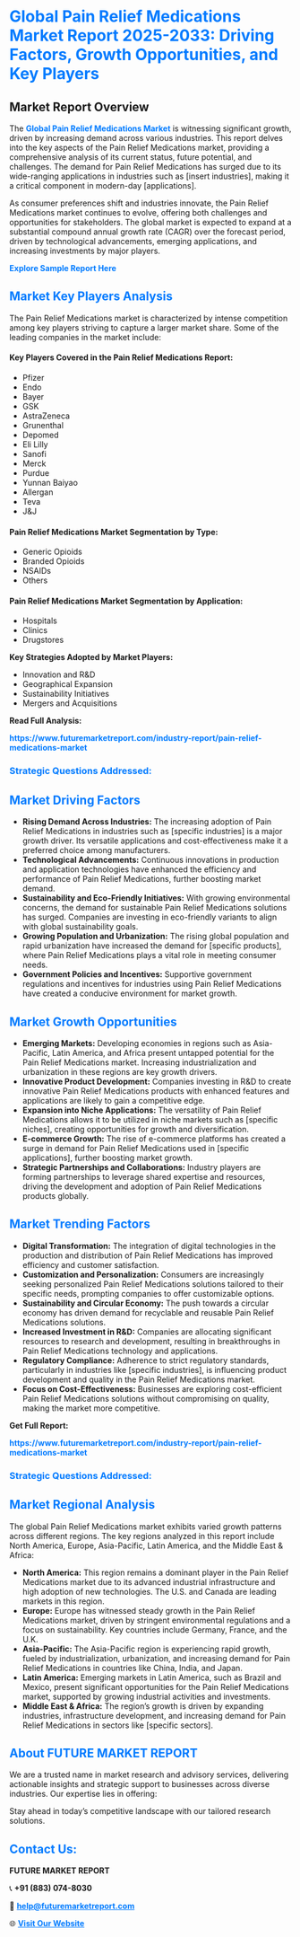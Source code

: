 <h1 style="color: #007BFF;">Global Pain Relief Medications Market Report 2025-2033: Driving Factors, Growth Opportunities, and Key Players</h1>

<section id="overview">
<h2>Market Report Overview</h2>
<p>The <a href="https://www.futuremarketreport.com/industry-report/pain-relief-medications-market" style="color: #007BFF; text-decoration: none;"><strong>Global Pain Relief Medications Market</strong></a> is witnessing significant growth, driven by increasing demand across various industries. This report delves into the key aspects of the Pain Relief Medications market, providing a comprehensive analysis of its current status, future potential, and challenges. The demand for Pain Relief Medications has surged due to its wide-ranging applications in industries such as [insert industries], making it a critical component in modern-day [applications].</p>
<p>As consumer preferences shift and industries innovate, the Pain Relief Medications market continues to evolve, offering both challenges and opportunities for stakeholders. The global market is expected to expand at a substantial compound annual growth rate (CAGR) over the forecast period, driven by technological advancements, emerging applications, and increasing investments by major players.</p>
</section>

<section id="overview">
<p><a href="https://www.futuremarketreport.com/request-sample/reportId=79792" style="color: #007BFF; text-decoration: none;"><strong>Explore Sample Report Here</strong></a></p>
</section>

<section id="key-players">
<h2 style="color: #007BFF;">Market Key Players Analysis</h2>
<p>The Pain Relief Medications market is characterized by intense competition among key players striving to capture a larger market share. Some of the leading companies in the market include:</p>
<h4>Key Players Covered in the Pain Relief Medications Report:</h4>
<ul><li>Pfizer</li><li>Endo</li><li>Bayer</li><li>GSK</li><li>AstraZeneca</li><li>Grunenthal</li><li>Depomed</li><li>Eli Lilly</li><li>Sanofi</li><li>Merck</li><li>Purdue</li><li>Yunnan Baiyao</li><li>Allergan</li><li>Teva</li><li>J&amp;J</li></ul>
<h4>Pain Relief Medications Market Segmentation by Type:</h4>
<ul><li>Generic Opioids</li><li>Branded Opioids</li><li>NSAIDs</li><li>Others</li></ul>

<h4>Pain Relief Medications Market Segmentation by Application:</h4>
<ul><li>Hospitals</li><li>Clinics</li><li>Drugstores</li></ul>
<p><strong>Key Strategies Adopted by Market Players:</strong></p>
<ul>
<li>Innovation and R&D</li>
<li>Geographical Expansion</li>
<li>Sustainability Initiatives</li>
<li>Mergers and Acquisitions</li>
</ul>
</section>

<section>
<p><strong>Read Full Analysis: </strong></p><a href="https://www.futuremarketreport.com/industry-report/pain-relief-medications-market" style="color: #007BFF; text-decoration: none;"><strong>https://www.futuremarketreport.com/industry-report/pain-relief-medications-market</strong></a>
<h3 style="color: #007BFF;">Strategic Questions Addressed:</h3>
</section>

<section id="driving-factors">
<h2 style="color: #007BFF;">Market Driving Factors</h2>
<ul>
<li><strong>Rising Demand Across Industries:</strong> The increasing adoption of Pain Relief Medications in industries such as [specific industries] is a major growth driver. Its versatile applications and cost-effectiveness make it a preferred choice among manufacturers.</li>
<li><strong>Technological Advancements:</strong> Continuous innovations in production and application technologies have enhanced the efficiency and performance of Pain Relief Medications, further boosting market demand.</li>
<li><strong>Sustainability and Eco-Friendly Initiatives:</strong> With growing environmental concerns, the demand for sustainable Pain Relief Medications solutions has surged. Companies are investing in eco-friendly variants to align with global sustainability goals.</li>
<li><strong>Growing Population and Urbanization:</strong> The rising global population and rapid urbanization have increased the demand for [specific products], where Pain Relief Medications plays a vital role in meeting consumer needs.</li>
<li><strong>Government Policies and Incentives:</strong> Supportive government regulations and incentives for industries using Pain Relief Medications have created a conducive environment for market growth.</li>
</ul>
</section>

<section id="growth-opportunities">
<h2 style="color: #007BFF;">Market Growth Opportunities</h2>
<ul>
<li><strong>Emerging Markets:</strong> Developing economies in regions such as Asia-Pacific, Latin America, and Africa present untapped potential for the Pain Relief Medications market. Increasing industrialization and urbanization in these regions are key growth drivers.</li>
<li><strong>Innovative Product Development:</strong> Companies investing in R&D to create innovative Pain Relief Medications products with enhanced features and applications are likely to gain a competitive edge.</li>
<li><strong>Expansion into Niche Applications:</strong> The versatility of Pain Relief Medications allows it to be utilized in niche markets such as [specific niches], creating opportunities for growth and diversification.</li>
<li><strong>E-commerce Growth:</strong> The rise of e-commerce platforms has created a surge in demand for Pain Relief Medications used in [specific applications], further boosting market growth.</li>
<li><strong>Strategic Partnerships and Collaborations:</strong> Industry players are forming partnerships to leverage shared expertise and resources, driving the development and adoption of Pain Relief Medications products globally.</li>
</ul>
</section>

<section id="trending-factors">
<h2 style="color: #007BFF;">Market Trending Factors</h2>
<ul>
<li><strong>Digital Transformation:</strong> The integration of digital technologies in the production and distribution of Pain Relief Medications has improved efficiency and customer satisfaction.</li>
<li><strong>Customization and Personalization:</strong> Consumers are increasingly seeking personalized Pain Relief Medications solutions tailored to their specific needs, prompting companies to offer customizable options.</li>
<li><strong>Sustainability and Circular Economy:</strong> The push towards a circular economy has driven demand for recyclable and reusable Pain Relief Medications solutions.</li>
<li><strong>Increased Investment in R&D:</strong> Companies are allocating significant resources to research and development, resulting in breakthroughs in Pain Relief Medications technology and applications.</li>
<li><strong>Regulatory Compliance:</strong> Adherence to strict regulatory standards, particularly in industries like [specific industries], is influencing product development and quality in the Pain Relief Medications market.</li>
<li><strong>Focus on Cost-Effectiveness:</strong> Businesses are exploring cost-efficient Pain Relief Medications solutions without compromising on quality, making the market more competitive.</li>
</ul>
</section>

<section>
<p><strong>Get Full Report: </strong></p><a href="https://www.futuremarketreport.com/industry-report/pain-relief-medications-market" style="color: #007BFF; text-decoration: none;"><strong>https://www.futuremarketreport.com/industry-report/pain-relief-medications-market</strong></a>
<h3 style="color: #007BFF;">Strategic Questions Addressed:</h3>
</section>


<section id="regional-analysis">
<h2 style="color: #007BFF;">Market Regional Analysis</h2>
<p>The global Pain Relief Medications market exhibits varied growth patterns across different regions. The key regions analyzed in this report include North America, Europe, Asia-Pacific, Latin America, and the Middle East & Africa:</p>
<ul>
<li><strong>North America:</strong> This region remains a dominant player in the Pain Relief Medications market due to its advanced industrial infrastructure and high adoption of new technologies. The U.S. and Canada are leading markets in this region.</li>
<li><strong>Europe:</strong> Europe has witnessed steady growth in the Pain Relief Medications market, driven by stringent environmental regulations and a focus on sustainability. Key countries include Germany, France, and the U.K.</li>
<li><strong>Asia-Pacific:</strong> The Asia-Pacific region is experiencing rapid growth, fueled by industrialization, urbanization, and increasing demand for Pain Relief Medications in countries like China, India, and Japan.</li>
<li><strong>Latin America:</strong> Emerging markets in Latin America, such as Brazil and Mexico, present significant opportunities for the Pain Relief Medications market, supported by growing industrial activities and investments.</li>
<li><strong>Middle East & Africa:</strong> The region’s growth is driven by expanding industries, infrastructure development, and increasing demand for Pain Relief Medications in sectors like [specific sectors].</li>
</ul>
</section>

<footer>
<h2 style="color: #007BFF;">About FUTURE MARKET REPORT</h2>
<p>We are a trusted name in market research and advisory services, delivering actionable insights and strategic support to businesses across diverse industries. Our expertise lies in offering:</p>

<p>Stay ahead in today’s competitive landscape with our tailored research solutions.</p>

<h2 style="color: #007BFF;">Contact Us:</h2>
<p><strong>FUTURE MARKET REPORT</strong></p>
<p>📞 <strong>+91 (883) 074-8030</strong></p>
<p>📧 <strong><a href="mailto:help@futuremarketreport.com" style="color: #007BFF;">help@futuremarketreport.com</a></strong></p>
<p>🌐 <strong><a href="https://www.futuremarketreport.com/" style="color: #007BFF;">Visit Our Website</a></strong></p>
</footer>